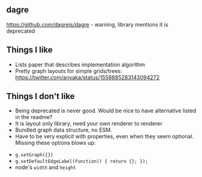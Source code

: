 ## dagre

https://github.com/dagrejs/dagre - warning, library mentions it is deprecated

## Things I like

* Lists paper that describes implementation algorithm
* Pretty graph layouts for simple grids/trees: https://twitter.com/anvaka/status/1558885283143094272

## Things I don't like

* Being deprecated is never good. Would be nice to have alternative listed in the readme?
* It is layout only library, need your own renderer to renderer
* Bundled graph data structure, no ESM.
* Have to be very explicit with properties, even when they seem optional. Missing these options blows up:
 - `g.setGraph({})`
 - `g.setDefaultEdgeLabel(function() { return {}; });`
 - node's `width` and `height`